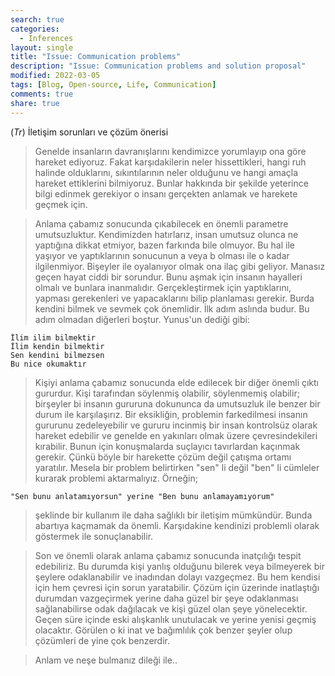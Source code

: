 ```yaml
---
search: true
categories: 
  - Inferences
layout: single
title: "Issue: Communication problems"
description: "Issue: Communication problems and solution proposal"
modified: 2022-03-05
tags: [Blog, Open-source, Life, Communication]
comments: true
share: true
---
```

(*Tr*)  İletişim sorunları ve çözüm önerisi  

>Genelde insanların davranışlarını kendimizce yorumlayıp ona göre hareket ediyoruz. Fakat karşıdakilerin neler hissettikleri, hangi ruh 
halinde olduklarını, sıkıntılarının neler olduğunu ve hangi amaçla hareket ettiklerini bilmiyoruz. Bunlar hakkında bir şekilde yeterince bilgi edinmek gerekiyor o insanı gerçekten anlamak ve harekete geçmek için.  

>Anlama çabamız sonucunda çıkabilecek en önemli parametre umutsuzluktur. Kendimizden hatırlarız, insan umutsuz olunca ne yaptığına dikkat etmiyor, bazen farkında bile olmuyor. Bu hal ile yaşıyor ve yaptıklarının sonucunun a veya b olması ile o kadar ilgilenmiyor. Bişeyler ile oyalanıyor olmak ona ilaç gibi geliyor. Manasız geçen hayat ciddi bir sorundur. Bunu aşmak için insanın hayalleri olmalı ve bunlara inanmalıdır. Gerçekleştirmek için yaptıklarını, yapması gerekenleri ve yapacaklarını bilip planlaması gerekir. Burda kendini bilmek ve sevmek çok önemlidir.  İlk adım aslında budur. Bu adım olmadan diğerleri boştur. Yunus'un dediği gibi:

	İlim ilim bilmektir
	İlim kendin bilmektir
	Sen kendini bilmezsen
	Bu nice okumaktır

>Kişiyi anlama çabamız sonucunda elde edilecek bir diğer önemli çıktı gururdur. Kişi tarafından söylenmiş olabilir, söylenmemiş olabilir; birşeyler bi insanın gururuna dokununca da umutsuzluk ile benzer bir durum ile karşılaşırız. Bir eksikliğin, problemin farkedilmesi insanın gururunu zedeleyebilir ve gururu incinmiş bir insan kontrolsüz 
olarak hareket edebilir ve genelde en yakınları olmak üzere çevresindekileri kırabilir. Bunun için konuşmalarda suçlayıcı tavırlardan kaçınmak gerekir. Çünkü böyle bir harekette çözüm değil çatışma ortamı yaratılır. Mesela bir problem belirtirken "sen" li değil "ben" li cümleler kurarak problemi aktarmalıyız. Örneğin;
	
	"Sen bunu anlatamıyorsun" yerine "Ben bunu anlamayamıyorum"

>şeklinde bir kullanım ile daha sağlıklı bir iletişim mümkündür. Bunda abartıya kaçmamak da önemli. Karşıdakine kendinizi problemli olarak 
göstermek ile sonuçlanabilir.

>Son ve önemli olarak anlama çabamız sonucunda inatçılığı tespit edebiliriz. Bu durumda kişi yanlış olduğunu bilerek veya bilmeyerek bir şeylere odaklanabilir ve inadından dolayı vazgeçmez. Bu hem kendisi için hem çevresi için sorun yaratabilir. Çözüm için üzerinde inatlaştığı durumdan vazgeçirmek yerine daha güzel bir şeye odaklanması sağlanabilirse odak dağılacak ve kişi güzel olan şeye yönelecektir. Geçen süre içinde eski alışkanlık unutulacak ve yerine yenisi geçmiş olacaktır. Görülen o ki inat ve bağımlılık çok benzer şeyler olup çözümleri de yine çok benzerdir.

>Anlam ve neşe bulmanız dileği ile..
